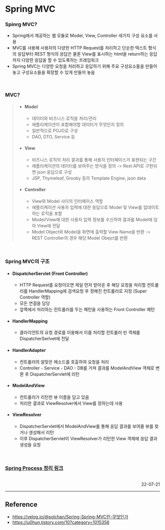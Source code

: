 # Spring MVC

### Spinrg MVC?
- Spring에서 제공하는 웹 모듈로 Model, View, Controller 세가지 구성 요소를 사용
- MVC를 사용해 사용자의 다양한 HTTP Request를 처리하고 단순한 텍스트 형식의 응답부터 REST 형식의 응답은 물론 View를 표시하는 html을 return하는 응답까지 다양한 응답을 할 수 있도록하는 프레임워크
- Spring MVC는 다양한 요청을 처리하고 응답하기 위해 주요 구성요소들을 만들어놓고 구성요소들을 확장할 수 있게 만들어 놓음

<br>

### MVC?
>- #### Model
>   - 데이터와 비즈니스 로직을 처리/관리
>   - 애플리케이션이 포함해야할 데이터가 무엇인지 정의
>   - 일반적으로 POJO로 구성
>   - DAO, DTO, Service 등
>- #### View
>   - 비즈니스 로직의 처리 결과를 통해 사용자 인터페이스가 표현되는 구간
>   - 애플리케이션의 데이터를 보여주는 방식을 정의 -> Rest API로 구현되면 json 응답으로 구성
>   - JSP, Thymeleaf, Grooby 등의 Template Engine, json data
>- #### Controller
>   - View와 Model 사이의 인터페이스 역할
>   - 애플리케이션 사용자 입력에 대한 응답으로 Model 및 View를 업데이트 하는 로직을 포함
>   - Model/View에 대한 사용자 입력 정보를 수신하여 결과를 Model에 담아 View에 전달
>   - Model Object와 Model을 화면에 출력할 View Name을 반환 -> REST Controller의 경우 해당 Model Obejct를 반환

<br>

### Spring MVC의 구조
- #### DispatcherServlet (Front Controller)
    - HTTP Request를 요청이오면 제일 먼저 받아온 후 해당 요청을 처리할 컨트롤러를 HandlerMapping에 검색요청 후 정해진 컨트롤러로 지정 (Super Controller 역할)
    - 모든 연결을 담당
    - 앞쪽에서 처리하는 컨트롤러를 두는 패턴을 사용하는 Front Controller 패턴
- #### HandlerMapping
    - 클라이언트의 요청 경로를 이용해서 이를 처리할 컨트롤러 빈 객체를 DispatcherSerlvet에 전달
- #### HandlerAdapter
    - 컨트롤러의 알맞은 메소드를 호출하여 요청을 처리
    - Controller - Service - DAO - DB를 거쳐 결과를 ModelAndView 객체로 변환 후 DispatcherServlet에 리턴
- #### ModelAndView
    - 컨트롤러가 리턴한 뷰 이름을 담고 있음
    - 처리한 결과로 ViewResolver에서 View를 정하는데 사용
- #### ViewResolver
    - DispatcherServlet에서 ModelAndView를 통해 응답 결과를 보여줄 뷰를 찾거나 생성해서 리턴
    - 이후 DispatcherServlet이 ViewResolver가 리턴한 View 객체에 응답 결과 생성을 요청

<br>

###  [Spring Process 정리 링크](./Spring-Process.md)

<br>

<div style="text-align: right">22-07-21</div>

-------

## Reference
- https://velog.io/@solchan/Spring-Spring-MVC란-무엇인가
- https://u0hun.tistory.com/10?category=1015356